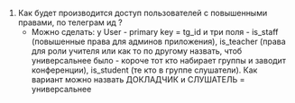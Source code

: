 1. Как будет производится доступ пользователей с повышенными правами, по телеграм ид ?
   - Можно сделать: у User - primary key = tg_id и три поля - is_staff (повышенные права для админов приложения), is_teacher (права для роли учителя или как то по другому назвать, чтоб универсальнее было - короче тот кто набирает группы и заводит конференции), is_student (те кто в группе слушатели). Как вариант можно назвать ДОКЛАДЧИК и СЛУШАТЕЛЬ = универсальнее
